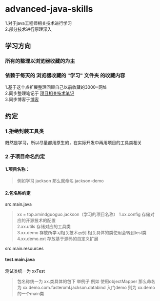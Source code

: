 # advanced-java-skills
1.对于java工程师相关技术进行学习<br/>
2.部分技术进行原理深入<br/>

## 学习方向
### 所有的整理以浏览器收藏的为主
### 依赖于每天的 浏览器收藏的 "学习" 文件夹 的收藏内容<br/>
1.基于这个点扩展整理回顾自己以前收藏的3000+网址<br/>
2.同步整理笔记于 [项目相关技术笔记](https://github.com/892042158/xmind-common)<br/>
3.同步博客于[博客](https://blog.csdn.net/mengxiangxingdong)<br/>

## 约定
### 1.拒绝封装工具类
 既然是学习，所以尽量都用原生的，在实际开发中再用项目的工具类相关
### 2.子项目命名约定
#### 1.项目名称：
>例如学习 jackson  那么就命名 jackson-demo 
#### 2.包名称约定
src.main.java<br/>
>xx = top.xmindguoguo.jackson（学习的项目名称）
>1.xx.config 存储对应的开源技术的配置<br/>
 2.xx.utils  存储对应的工具类<br/>
 3.xx.demo  存放所学习相关技术示例 相关具体的类使用会转到test类
 4.xx.demo.ext  存放基于源码的自定义扩展

src.main.resources

#### test.main.java
测试类统一为 xxTest
> 包名称统一为 xx.类具体的包下
 举例子 例如 使用objectMapper  那么命名为 xx.demo.com.fasterxml.jackson.databind
 入门demo 则为 xx.demo 的一个main类








    
    

	
